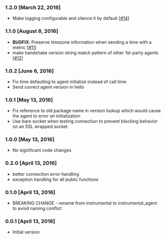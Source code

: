 ### 1.2.0 [March 22, 2016]
* Make logging configurable and silence it by default [[#14](https://github.com/Instrumental/instrumental_agent-python/pull/14)]

### 1.1.0 [August 8, 2016]
* **BUGFIX**: Preserve timezone information when sending a time with a metric [[#11](https://github.com/Instrumental/instrumental_agent-python/pull/11)]
* make handshake version string match pattern of other 1st-party agents [[#12](https://github.com/Instrumental/instrumental_agent-python/pull/12)]

### 1.0.2 [June 6, 2016]
* Fix time defaulting to agent initialize instead of call time
* Send correct agent version in hello

### 1.0.1 [May 13, 2016]
* Fix reference to old package name in version lookup which would cause the agent to error on initialization
* Use bare socket when testing connection to prevent blocking behavior on an SSL wrapped socket

### 1.0.0 [May 13, 2016]
* No significant code changes

### 0.2.0 [April 13, 2016]
* better connection error handling
* exception handling for all public functions

### 0.1.0 [April 13, 2016]
* BREAKING CHANGE - rename from instrumental to instrumental_agent to avoid naming conflict

### 0.0.1 [April 13, 2016]
* Initial version
